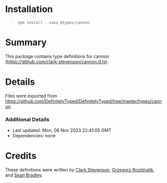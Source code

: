 # Installation
> `npm install --save @types/cannon`

# Summary
This package contains type definitions for cannon (https://github.com/clark-stevenson/cannon.d.ts).

# Details
Files were exported from https://github.com/DefinitelyTyped/DefinitelyTyped/tree/master/types/cannon.

### Additional Details
 * Last updated: Mon, 06 Nov 2023 22:41:05 GMT
 * Dependencies: none

# Credits
These definitions were written by [Clark Stevenson](https://github.com/clark-stevenson), [Grzegorz Rozdzialik](https://github.com/Gelio), and [Sean Bradley](https://github.com/Sean-Bradley).
